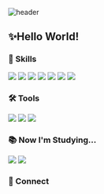 ![header](https://capsule-render.vercel.app/api?type=waving&color=0:EEFF00,100:6495ED&height=250&text=!WELCOME&animation=twinkling&fontSize=70&fontColor=FFFFFF&fontAlign=75&fontAlignY=40&desc=Noey's%20Github%20Profile&descAlign=85)

<h2>✨Hello World!</h2>

### 💪 Skills
<div>
            <img src="https://img.shields.io/badge/C-A8B9CC?style=flat&logo=C&logoColor=white"/>      
            <img src="https://img.shields.io/badge/Python-3776AB?style=flat&logo=Python&logoColor=white"/>
            <img src="https://img.shields.io/badge/Java-007396?style=flat&logo=Java&logoColor=white"/>
            <img src="https://img.shields.io/badge/HTML5-E34F26?style=flat&logo=HTML5&logoColor=white"/>
            <img src="https://img.shields.io/badge/CSS3-1572B6?style=flat&logo=CSS3&logoColor=white"/>
            <img src="https://img.shields.io/badge/JavaScript-F7DF1E?style=flat&logo=JavaScript&logoColor=white"/>
            <img src="https://img.shields.io/badge/MySQL-4479A1?style=flat&logo=MySQL&logoColor=white"/>
            
</div>
<p> </p>

### 🛠 Tools
<div>
            <img src="https://img.shields.io/badge/Pycharm-000000?style=flat&logo=Pycharm&logoColor=white"/>
            <img src="https://img.shields.io/badge/Eclipse%20IDE-2C2255?style=flat&logo=Eclipse%20IDE&logoColor=white"/>
            <img src="https://img.shields.io/badge/Visual%20Studio%20Code-007ACC?style=flat&logo=Visual%20Studio%20Code&logoColor=white"/>            
</div>
<p></p>


### 📚 Now I'm Studying...     
<div>
            <img src="https://img.shields.io/badge/C++-00599C?style=flat&logo=Cplusplus&logoColor=white"/>
            <img src="https://img.shields.io/badge/Tensorflow-FF6F00?style=flat&logo=Tensorflow&logoColor=white"/>
</div>
<p></p>

### 💌 Connect
<div>
</div>            
